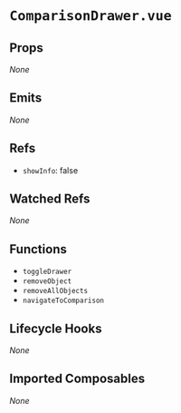 # `ComparisonDrawer.vue`

## Props

_None_

## Emits

_None_

## Refs

- `showInfo`: false

## Watched Refs

_None_

## Functions

- `toggleDrawer`
- `removeObject`
- `removeAllObjects`
- `navigateToComparison`

## Lifecycle Hooks

_None_

## Imported Composables

_None_
